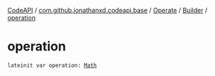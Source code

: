 [CodeAPI](../../../index.md) / [com.github.jonathanxd.codeapi.base](../../index.md) / [Operate](../index.md) / [Builder](index.md) / [operation](.)

# operation

`lateinit var operation: `[`Math`](../../../com.github.jonathanxd.codeapi.operator/-operator/-math/index.md)